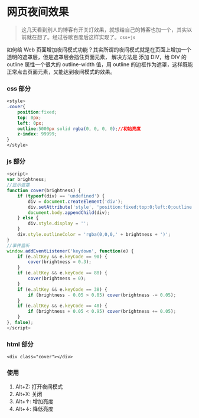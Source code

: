 # 网页夜间效果


> 这几天看到别人的博客有开关灯效果，就想给自己的博客也加一个，其实以前就在想了。经过谷歌百度后这样实现了。`css+js`

<!--more-->

如何给 Web 页面增加夜间模式功能？其实所谓的夜间模式就是在页面上增加一个透明的遮罩层，但是遮罩层会挡住页面元素， 解决方法是 添加 DIV，给 DIV 的 outline 属性一个很大的 outline-width 值，用 outline 的边框作为遮罩，这样既能正常点击页面元素，又能达到夜间模式的效果。

### css 部分
```css
<style>
.cover{
    position:fixed;
    top: 0px;
    left: 0px;
    outline:5000px solid rgba(0, 0, 0, 0);//初始亮度
    z-index: 99999;
}
</style>
```

### js 部分
```js
<script>
var brightness;
//显示遮罩
function cover(brightness) {
    if (typeof(div) == 'undefined') {
        div = document.createElement('div');
        div.setAttribute('style', 'position:fixed;top:0;left:0;outline:5000px solid;z-index:99999;');
        document.body.appendChild(div);
    } else {
        div.style.display = '';
    }
    div.style.outlineColor = 'rgba(0,0,0,' + brightness + ')';
}
//事件监听
window.addEventListener('keydown', function(e) {
    if (e.altKey && e.keyCode == 90) {
        cover(brightness = 0.3);
    }
    if (e.altKey && e.keyCode == 88) {
        cover(brightness = 0);
    }
    if (e.altKey && e.keyCode == 38) {
        if (brightness - 0.05 > 0.05) cover(brightness -= 0.05);
    }
    if (e.altKey && e.keyCode == 40) {
        if (brightness + 0.05 < 0.95) cover(brightness += 0.05);
    }
}, false);
</script>
```

### html 部分
```
<div class="cover"></div>
```

### 使用

1. Alt+Z: 打开夜间模式
2. Alt+X: 关闭
3. Alt+↑: 增加亮度
4. Alt+↓: 降低亮度

